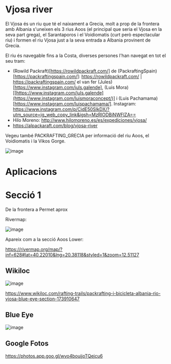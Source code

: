 # Vjosa river

El Vjosa és un riu que té el naixament a Grecia, molt a prop de la frontera amb Albania s'uneixen els 3 rius Aoos (el principal que seria el Vjosa en la seva part grega), el Sarantaporos i  el Voidiomatis (curt però espectacular riu) i formen el riu Vjosa just a la seva entrada a Albania provinent de Grecia.

El riu és navegable fins a la Costa, diverses persones l'han navegat en tot el seu tram:

- (Rowild Packraft)[https://rowildpackraft.com/] de (PackraftingSpain)[https://packraftingspain.com/]: https://rowildpackraft.com/ | https://packraftingspain.com/ el van fer (Jules)[https://www.instagram.com/juls.galende], (Luis Mora)[[https://www.instagram.com/juls.galende](https://www.instagram.com/luismoraconcept/)] i (Luis Pachamama)[https://www.instagram.com/luispachamama/]. Instagram: https://www.instagram.com/p/CidE50SIkDX/?utm_source=ig_web_copy_link&igsh=MzRlODBiNWFlZA==
- Hilo Moreno: http://www.hilomoreno.es/es/expediciones/vjosa/
- https://alpackaraft.com/blog/vjosa-river

Vegeu també PACKRAFTING_GRECIA per informació del riu Aoos, el Voidiomatis i la Vikos Gorge.

![image](https://github.com/acacha/worlds/assets/4015406/90e94aac-894a-4526-97ee-6d90191b96ee)

# Aplicacions

# Secció 1

De la frontera a Permet aprox

Rivermap: 

![image](https://github.com/acacha/worlds/assets/4015406/f25b2998-3d14-4ef7-a954-6ba74c55e173)

Apareix com a la secció Aoos Lower:

https://rivermap.org/map/?inf=628#lat=40.22010&lng=20.38118&styled=1&zoom=12.51127

## Wikiloc


![image](https://github.com/acacha/worlds/assets/4015406/d9f62184-d445-49fa-a71b-2b9dc510eef4)


https://www.wikiloc.com/rafting-trails/packrafting-i-bicicleta-albania-rio-vjosa-blue-eye-section-173910647

## Blue Eye

![image](https://github.com/acacha/worlds/assets/4015406/3559f2b7-be6d-4a7d-8df0-b0358ddd4fcf)

## Google Fotos
https://photos.app.goo.gl/wvo4bouijoTQejcu6
